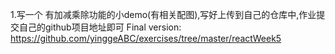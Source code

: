 1.写一个 有加减乘除功能的小demo(有相关配图),写好上传到自己的仓库中,作业提交自己的github项目地址即可
Final version: https://github.com/yinggeABC/exercises/tree/master/reactWeek5
